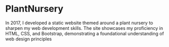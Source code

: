 # PlantNursery
In 2017, I developed a static website themed around a plant nursery to sharpen my web development skills. The site showcases my proficiency in HTML, CSS, and Bootstrap, demonstrating a foundational understanding of web design principles
